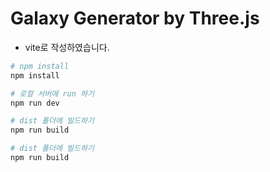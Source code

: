 # Galaxy Generator by Three.js

- vite로 작성하였습니다.

```bash
# npm install
npm install

# 로컬 서버에 run 하기
npm run dev

# dist 폴더에 빌드하기
npm run build

# dist 폴더에 빌드하기
npm run build
```
